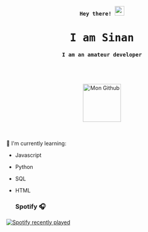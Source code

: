 <p align="center"><samp><b> Hey there! <img src="https://github.com/himanshusharma89/himanshusharma89/blob/master/Hi.gif" width="25px"> </b></samp></p>
<p align="center"><h1 align="center"><samp> I am Sinan </samp></h1></p>
<p align="center"><h4 align="center"><samp> I am an amateur developer  </samp></h4></p>
<br>
<div>
<br><br>
<div align="center">
<a href="https://github.com/sinan2245">
  <img align="center" alt="Mon Github" width="100px" src="https://img.shields.io/badge/Github-181717?style=for-the-badge&logo=Github&logoColor=white" />
</a>
</div>
<br><br>

:page_with_curl: I'm currently learning:
- Javascript
- Python
- SQL
- HTML
  
  
  ### Spotify 🎧
[![Spotify recently played](https://spotify-recently-played-readme.vercel.app/api?user=jul-ivars)](https://open.spotify.com/user/jul-ivars)
<br/>
